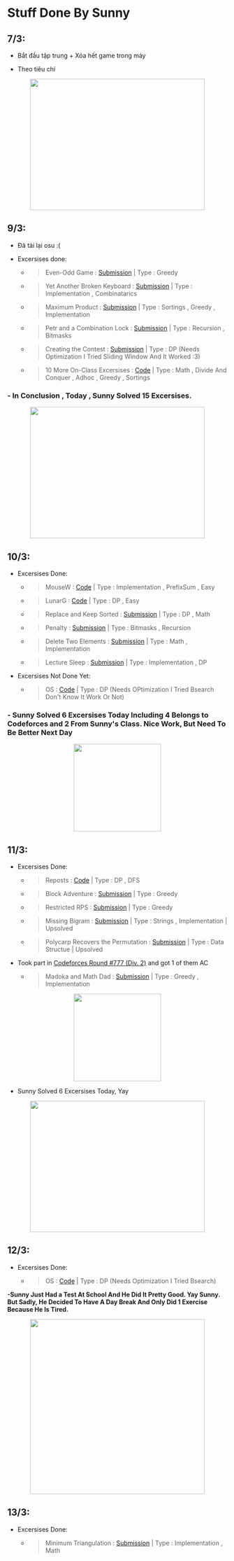 # Stuff Done By Sunny

## 7/3:

- Bắt đầu tập trung + Xóa hết game trong máy

- Theo tiêu chí 
<p align="center" width="100%">
<img src="https://raw.githubusercontent.com/SunnyYeahBoiii/EveryDayCode/main/Code%20của%20Sunny/Images/HSGCMM2.jpg" width="400" height="300"  >
</p>


## 9/3:

- Đã tải lại osu :(

- Excersises done:

    - > Even-Odd Game : [Submission](https://codeforces.com/contest/1472/submission/148972474)
        | Type : Greedy

    - >  Yet Another Broken Keyboard : [Submission](https://codeforces.com/contest/1272/submission/148974969)
        | Type : Implementation , Combinatarics

    - >  Maximum Product : [Submission](https://codeforces.com/contest/1406/submission/148979304)
        | Type : Sortings , Greedy , Implementation

    - >   Petr and a Combination Lock	: [Submission](https://codeforces.com/contest/1097/submission/148988096)
        | Type : Recursion , Bitmasks

    - >   Creating the Contest : [Submission](https://codeforces.com/contest/1029/submission/148993362)
        | Type : DP (Needs Optimization I Tried Sliding Window And It Worked :3)

    - >   10 More On-Class Excersises : [Code](/Code%20c%E1%BB%A7a%20Sunny/OnClass/24.10Tin)
        | Type : Math , Divide And Conquer , Adhoc , Greedy , Sortings

###  **- In Conclusion , Today , Sunny Solved 15 Excersises.** 
<p align="center" width="100%">
<img src="https://raw.githubusercontent.com/SunnyYeahBoiii/EveryDayCode/main/Code%20của%20Sunny/Images/GoodJob.jpg" width="400" height="300"  >
</p>


## 10/3:
- Excersises Done:

    - > MouseW : [Code](https://github.com/SunnyYeahBoiii/EveryDayCode/blob/main/Code%20của%20Sunny/OnClass/10.21_22Tin/MouseW/a.cpp)
        | Type : Implementation , PrefixSum , Easy

    - > LunarG : [Code](https://github.com/SunnyYeahBoiii/EveryDayCode/blob/main/Code%20của%20Sunny/OnClass/10.21_22Tin/LUNARG/a.cpp)
        | Type : DP , Easy
        
    - >   Replace and Keep Sorted : [Submission](https://codeforces.com/contest/1485/submission/149045734)
        | Type : DP , Math
    
    - >   Penalty : [Submission](https://codeforces.com/contest/1553/submission/149050818)
        | Type : Bitmasks , Recursion

    - >   Delete Two Elements : [Submission](https://codeforces.com/contest/1598/submission/149084211)
        | Type : Math , Implementation

    - > Lecture Sleep : [Submission](https://codeforces.com/contest/961/submission/149087392)
        | Type : Implementation , DP 
        
- Excersises Not Done Yet:

    - > OS : [Code](https://github.com/SunnyYeahBoiii/EveryDayCode/blob/main/Code%20của%20Sunny/OnClass/10.21_22Tin/OS/a.cpp)
        | Type : DP (Needs OPtimization I Tried Bsearch Don't Know It Work Or Not)

### **- Sunny Solved 6 Excersises Today Including 4 Belongs to Codeforces and 2 From Sunny's Class. Nice Work, But Need To Be Better Next Day**

<p align="center" width="100%">
<img src="https://raw.githubusercontent.com/SunnyYeahBoiii/EveryDayCode/main/Code%20của%20Sunny/Images/WD.jpg" width="200" height="200"  >
</p>

## 11/3:

- Excersises Done:

    - >   Reposts : [Code](https://codeforces.com/contest/522/submission/149198916)
        | Type : DP , DFS

    - >   Block Adventure : [Submission](https://codeforces.com/contest/1200/submission/149202111)
        | Type : Greedy

    - >   Restricted RPS : [Submission](https://codeforces.com/contest/1245/submission/149204338)
        | Type : Greedy

    - >Missing Bigram : [Submission](https://codeforces.com/contest/1618/submission/149223624)
        | Type : Strings , Implementation
        | Upsolved

    -   > Polycarp Recovers the Permutation : [Submission](https://codeforces.com/contest/1611/submission/149229213)
        | Type : Data Structue | Upsolved

- Took part in [Codeforces Round #777 (Div. 2)](https://codeforces.com/contest/1647) and got 1 of them AC 
    -   > Madoka and Math Dad : [Submission](https://codeforces.com/contest/1647/submission/149275999)
        | Type : Greedy , Implementation

<p align="center" width="100%">
<img src="https://raw.githubusercontent.com/SunnyYeahBoiii/EveryDayCode/main/Code%20của%20Sunny/Images/sadcat.jpg" width="200" height="200"  >
</p>

- Sunny Solved 6 Excersises Today, Yay
<p align="center" width="100%">
<img src="https://raw.githubusercontent.com/SunnyYeahBoiii/EveryDayCode/main/Code%20của%20Sunny/Images/well-done-human.png" width="400" height="300"  >
</p>


## 12/3:
    
- Excersises Done:

    - >  OS : [Code](/Code%20c%E1%BB%A7a%20Sunny/OnClass/10.21_22Tin/OS/a.cpp)
        | Type : DP (Needs Optimization I Tried Bsearch)

**-Sunny Just Had a Test At School And He Did It Pretty Good. Yay Sunny. But Sadly, He Decided To Have A Day Break And Only Did 1 Exercise Because He Is Tired.**

<p align="center" width="100%">
<img src="https://raw.githubusercontent.com/SunnyYeahBoiii/EveryDayCode/main/Code%20của%20Sunny/Images/pepesad.png" width="400" height="400"  >
</p>

## 13/3:

- Excersises Done:
    - > Minimum Triangulation : [Submission](https://codeforces.com/contest/1140/submission/149510635)
        | Type : Implementation , Math

        
